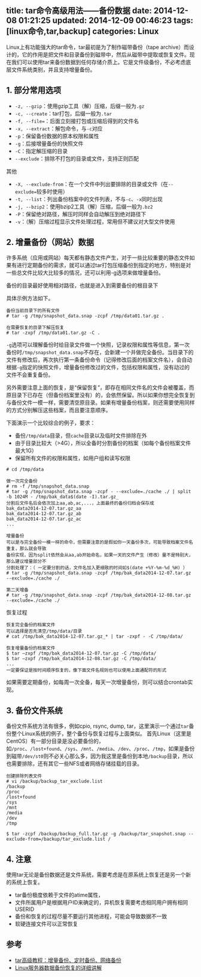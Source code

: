 title: tar命令高级用法——备份数据
date: 2014-12-08 01:21:25
updated: 2014-12-09 00:46:23
tags: [linux命令,tar,backup]
categories: Linux
---

Linux上有功能强大的tar命令，tar最初是为了制作磁带备份（tape archive）而设计的，它的作用是把文件和目录备份到磁带中，然后从磁带中提取或恢复文件。现在我们可以使用tar来备份数据到任何存储介质上。它是文件级备份，不必考虑底层文件系统类别，并且支持增量备份。

## 1. 部分常用选项 ##
- `-z, --gzip`：使用gzip工具（解）压缩，后缀一般为`.gz`
- `-c, --create`：tar打包，后缀一般为`.tar`
- `-f, --file=`：后面立刻接打包或压缩后得到的文件名
- `-x, --extract`：解包命令，与`-c`对应
- `-p`：保留备份数据的原本权限和属性
- `-g`：后接增量备份的快照文件
- `-C`：指定解压缩的目录
- `--exclude`：排除不打包的目录或文件，支持正则匹配

其他

- `-X, --exclude-from`：在一个文件中列出要排除的目录或文件（在`--exclude=`较多时使用）
- `-t, --list`：列出备份档案中的文件列表，不与`-c`、`-x`同时出现
- `-j, --bzip2`：使用bzip2工具（解）压缩，后缀一般为`.bz2`
- `-P`：保留绝对路径，解压时同样会自动解压到绝对路径下
- `-v`：（解）压缩过程显示文件处理过程，常用但不建议对大型文件使用

## 2. 增量备份（网站）数据 ##
许多系统（应用或网站）每天都有静态文件产生，对于一些比较重要的静态文件如果有进行定期备份的需求，就可以通过tar打包压缩备份到指定的地方，特别是对一些总文件比较大比较多的情况，还可以利用-g选项来做增量备份。

备份的目录最好使用相对路径，也就是进入到需要备份的根目录下

具体示例方法如下。
```
备份当前目录下的所有文件
# tar -g /tmp/snapshot_data.snap -zcpf /tmp/data01.tar.gz .

在需要恢复的目录下解压恢复
# tar -zxpf /tmp/data01.tar.gz -C .
```
`-g`选项可以理解备份时给目录文件做一个快照，记录权限和属性等信息，第一次备份时`/tmp/snapshot_data.snap`不存在，会新建一个并做完全备份。当目录下的文件有修改后，再次执行第一条备份命令（记得修改后面的档案文件名），会自动根据`-g`指定的快照文件，增量备份修改过的文件，包括权限和属性，没有动过的文件不会重复备份。

<!-- more -->

另外需要注意上面的恢复，是“保留恢复”，即存在相同文件名的文件会被覆盖，而原目录下已存在（但备份档案里没有）的，会依然保留。所以如果你想完全恢复到与备份文件一模一样，需要清空原目录。如果有增量备份档案，则还需要使用同样的方式分别解压这些档案，而且要注意顺序。

下面演示一个比较综合的例子，要求：

- 备份`/tmp/data`目录，但`cache`目录以及临时文件排除在外
- 由于目录比较大（>4G），所以全备时分割备份的档案（如每个备份档案文件最大1G）
- 保留所有文件的权限和属性，如用户组和读写权限

```
# cd /tmp/data

做一次完全备份
# rm -f /tmp/snapshot_data.snap
# tar -g /tmp/snapshot_data.snap -zcpf - --exclude=./cache ./ | split -b 1024M - /tmp/bak_data$(date -I).tar.gz_
分割后文件名后会依次加上aa,ab,ac,...，上面最终的备份归档会保存成
bak_data2014-12-07.tar.gz_aa
bak_data2014-12-07.tar.gz_ab
bak_data2014-12-07.tar.gz_ac
...

增量备份
可以是与完全备份一模一样的命令，但需要注意的是假如你一天备份多次，可能导致档案文件名重复，那么就会导致
备份实现，因为split依然会从aa,ab开始命名，如果一天的文件产生（修改）量不是特别大，那么建议增量部分不
分割处理了：（ 一定要分割的话，文件名加入更细致的时间如$(date +%Y-%m-%d_%H) ）
# tar -g /tmp/snapshot_data.snap -zcpf /tmp/bak_data2014-12-07.tar.gz --exclude=./cache ./

第二天增备
# tar -g /tmp/snapshot_data.snap -zcpf /tmp/bak_data2014-12-08.tar.gz --exclude=./cache ./
```

恢复过程
```
恢复完全备份的档案文件
可以选择是否先清空/tmp/data/目录
# cat /tmp/bak_data2014-12-07.tar.gz_* | tar -zxpf - -C /tmp/data/

恢复增量备份的档案文件
$ tar –zxpf /tmp/bak_data2014-12-07.tar.gz -C /tmp/data/
$ tar –zxpf /tmp/bak_data2014-12-08.tar.gz -C /tmp/data/
...
一定要保证是按时间顺序恢复的，像下面文件名规则也可以使用上面通配符的形式
```

如果需要定期备份，如每周一次全备，每天一次增量备份，则可以结合crontab实现。

## 3. 备份文件系统 ##
备份文件系统方法有很多，例如cpio, rsync, dump, tar，这里演示一个通过`tar`备份整个Linux系统的例子，整个备份与恢复过程与上面类似。
首先Linux（这里是CentOS）有一部分目录是没必要备份的，如`/proc`、`/lost+found`、`/sys`、`/mnt`、`/media`、`/dev`、`/proc`、`/tmp`，如果是备份到磁带`/dev/st0`则不必关心那么多，因为我这里是备份到本地`/backup`目录，所以也需要排除，还有其它一些NFS或者网络存储挂载的目录。

```
创建排除列表文件
# vi /backup/backup_tar_exclude.list
/backup
/proc
/lost+found
/sys
/mnt
/media
/dev
/tmp

$ tar -zcpf /backup/backup_full.tar.gz -g /backup/tar_snapshot.snap --exclude-from=/backup/tar_exclude.list /

```

## 4. 注意 ##
使用tar无论是备份数据还是文件系统，需要考虑是在原系统上恢复还是另一个新的系统上恢复。

- tar备份极度依赖于文件的atime属性，
- 文件所属用户是根据用户ID来确定的，异机恢复需要考虑相同用户拥有相同USERID
- 备份和恢复的过程尽量不要运行其他进程，可能会导致数据不一致
- 软硬连接文件可以正常恢复

## 参考 ##
- [tar高级教程：增量备份、定时备份、网络备份](https://lesca.me/archives/how-to-incrementally-backup-linux-with-gnu-tar.html)
- [Linux服务器数据备份恢复的详细讲解](http://tech.watchstor.com/backup-and-archiving-115687.htm)


